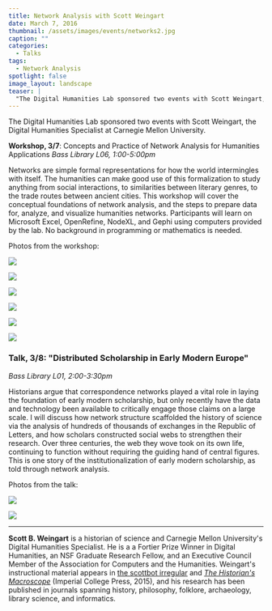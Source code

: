 ```yaml
---
title: Network Analysis with Scott Weingart
date: March 7, 2016
thumbnail: /assets/images/events/networks2.jpg
caption: ""
categories: 
  - Talks
tags:
  - Network Analysis
spotlight: false 
image_layout: landscape
teaser: |
  "The Digital Humanities Lab sponsored two events with Scott Weingart, the Digital Humanities Specialist at Carnegie Mellon University. Workshop, 3/7: Concepts and Practice of Network Analysis for..."
---
```


The Digital Humanities Lab sponsored two events with Scott Weingart, the Digital Humanities Specialist at Carnegie Mellon University.

**Workshop, 3/7**: Concepts and Practice of Network Analysis for Humanities Applications
*Bass Library L06, 1:00-5:00pm*
    
Networks are simple formal representations for how the world intermingles with itself. The humanities can make good use of this formalization to study anything from social interactions, to similarities between literary genres, to the trade routes between ancient cities. This workshop will cover the conceptual foundations of network analysis, and the steps to prepare data for, analyze, and visualize humanities networks. Participants will learn on Microsoft Excel, OpenRefine, NodeXL, and Gephi using computers provided by the lab. No background in programming or mathematics is needed.
   
Photos from the workshop:  

[<img src="http://web.library.yale.edu/sites/default/files/resize/images/DSC_0429-300x200.jpg" />](http://web.library.yale.edu/sites/default/files/images/DSC_0429.jpg)

[<img src="http://web.library.yale.edu/sites/default/files/resize/images/DSC_0637-300x200.jpg" />](http://web.library.yale.edu/sites/default/files/images/DSC_0637.jpg)

[<img src="http://web.library.yale.edu/sites/default/files/resize/images/DSC_0635-300x200.jpg" />](http://web.library.yale.edu/sites/default/files/images/DSC_0635.jpg)

[<img src="http://web.library.yale.edu/sites/default/files/resize/images/DSC_0484-300x200.jpg" />](http://web.library.yale.edu/sites/default/files/images/DSC_0484.jpg)

[<img src="http://web.library.yale.edu/sites/default/files/resize/images/DSC_0579-300x200.jpg" />](http://web.library.yale.edu/sites/default/files/images/DSC_0579.jpg)

[<img src="http://web.library.yale.edu/sites/default/files/resize/images/DSC_0685-300x200.jpg" />](http://web.library.yale.edu/sites/default/files/images/DSC_0685.jpg)
   
### **Talk, 3/8:** "Distributed Scholarship in Early Modern Europe"
*Bass Library L01, 2:00-3:30pm*

Historians argue that correspondence networks played a vital role in laying the foundation of early modern scholarship, but only recently have the data and technology been available to critically engage those claims on a large scale. I will discuss how network structure scaffolded the history of science via the analysis of hundreds of thousands of exchanges in the Republic of Letters, and how scholars constructed social webs to strengthen their research. Over three centuries, the web they wove took on its own life, continuing to function without requiring the guiding hand of central figures. This is one story of the institutionalization of early modern scholarship, as told through network analysis.

Photos from the talk:
 
[<img src="http://web.library.yale.edu/sites/default/files/resize/images/WeingartTalkIntroduction-300x169.jpg" />](http://web.library.yale.edu/sites/default/files/images/WeingartTalkIntroduction.jpg)

[<img src="http://web.library.yale.edu/sites/default/files/resize/images/WeingartTalkBacon-225x169.jpg" />](http://web.library.yale.edu/sites/default/files/images/WeingartTalkBacon.jpg)
   
---
   
**Scott B. Weingart** is a historian of science and Carnegie Mellon University's Digital Humanities Specialist. He is a a Fortier Prize Winner in Digital Humanities, an NSF Graduate Research Fellow, and an Executive Council Member of the Association for Computers and the Humanities. Weingart's instructional material appears in [the scottbot irregular](http://scottbot.net) and [*The Historian's Macroscope*](http://www.themacroscope.org/2.0/) (Imperial College Press, 2015), and his research has been published in journals spanning history, philosophy, folklore, archaeology, library science, and informatics.